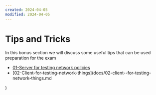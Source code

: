 ```yaml
---
created: 2024-04-05
modified: 2024-04-05
---
```

# Tips and Tricks

In this bonus section we will discuss some useful tips that can be used preparation for the exam

- [01-Server for testing network policies](docs/01-server-for-testing-network-policies.md)
- [02-Client-for-testing-network-things](docs/02-client--for-testing-network-things.md

)

